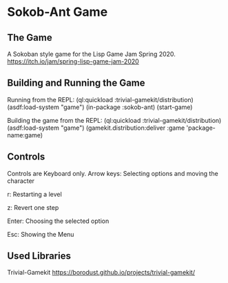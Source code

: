 Sokob-Ant Game
=========================

The Game
-----------
A Sokoban style game for the Lisp Game Jam Spring 2020.
https://itch.io/jam/spring-lisp-game-jam-2020


Building and Running the Game
-------------------------------

Running from the REPL:
	(ql:quickload :trivial-gamekit/distribution)
	(asdf:load-system "game")
	(in-package :sokob-ant)
	(start-game)

Building the game from the REPL:
	(ql:quickload :trivial-gamekit/distribution)
	(asdf:load-system "game")
	(gamekit.distribution:deliver :game 'package-name:game)

Controls
-----------

Controls are Keyboard only.
Arrow keys:
	Selecting options and moving the character
	
r:
	Restarting a level

z:
	Revert one step
	
Enter:
	Choosing the selected option
	
Esc:
	Showing the Menu


Used Libraries
--------------

Trivial-Gamekit
https://borodust.github.io/projects/trivial-gamekit/
